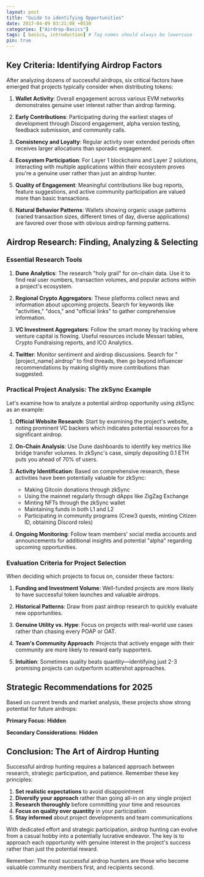 ```yaml
---
layout: post
title: "Guide to identifying Opportunities"
date: 2017-04-09 03:21:08 +0530
categories: ["Airdrop-Basics"]
tags: [ basics, introduction] # Tag names should always be lowercase
pin: true
---
```


## Key Criteria: Identifying Airdrop Factors

After analyzing dozens of successful airdrops, six critical factors have emerged that projects typically consider when distributing tokens:

1. **Wallet Activity**: Overall engagement across various EVM networks demonstrates genuine user interest rather than airdrop farming.

2. **Early Contributions**: Participating during the earliest stages of development through Discord engagement, alpha version testing, feedback submission, and community calls.

3. **Consistency and Loyalty**: Regular activity over extended periods often receives larger allocations than sporadic engagement.

4. **Ecosystem Participation**: For Layer 1 blockchains and Layer 2 solutions, interacting with multiple applications within their ecosystem proves you're a genuine user rather than just an airdrop hunter.

5. **Quality of Engagement**: Meaningful contributions like bug reports, feature suggestions, and active community participation are valued more than basic transactions.

6. **Natural Behavior Patterns**: Wallets showing organic usage patterns (varied transaction sizes, different times of day, diverse applications) are favored over those with obvious airdrop farming patterns.

## Airdrop Research: Finding, Analyzing & Selecting

### Essential Research Tools

1. **Dune Analytics**: The research "holy grail" for on-chain data. Use it to find real user numbers, transaction volumes, and popular actions within a project's ecosystem.

2. **Regional Crypto Aggregators**: These platforms collect news and information about upcoming projects. Search for keywords like "activities," "docs," and "official links" to gather comprehensive information.

3. **VC Investment Aggregators**: Follow the smart money by tracking where venture capital is flowing. Useful resources include Messari tables, Crypto Fundraising reports, and ICO Analytics.

4. **Twitter**: Monitor sentiment and airdrop discussions. Search for "[project_name] airdrop" to find threads, then go beyond influencer recommendations by making slightly more contributions than suggested.

### Practical Project Analysis: The zkSync Example

Let's examine how to analyze a potential airdrop opportunity using zkSync as an example:

1. **Official Website Research**: Start by examining the project's website, noting prominent VC backers which indicates potential resources for a significant airdrop.

2. **On-Chain Analysis**: Use Dune dashboards to identify key metrics like bridge transfer volumes. In zkSync's case, simply depositing 0.1 ETH puts you ahead of 70% of users.

3. **Activity Identification**: Based on comprehensive research, these activities have been potentially valuable for zkSync:
   - Making Gitcoin donations through zkSync
   - Using the mainnet regularly through dApps like ZigZag Exchange
   - Minting NFTs through the zkSync wallet
   - Maintaining funds in both L1 and L2
   - Participating in community programs (Crew3 quests, minting Citizen ID, obtaining Discord roles)

4. **Ongoing Monitoring**: Follow team members' social media accounts and announcements for additional insights and potential "alpha" regarding upcoming opportunities.

### Evaluation Criteria for Project Selection

When deciding which projects to focus on, consider these factors:

1. **Funding and Investment Volume**: Well-funded projects are more likely to have successful token launches and valuable airdrops.

2. **Historical Patterns**: Draw from past airdrop research to quickly evaluate new opportunities.

3. **Genuine Utility vs. Hype**: Focus on projects with real-world use cases rather than chasing every POAP or OAT.

4. **Team's Community Approach**: Projects that actively engage with their community are more likely to reward early supporters.

5. **Intuition**: Sometimes quality beats quantity—identifying just 2-3 promising projects can outperform scattershot approaches.

## Strategic Recommendations for 2025

Based on current trends and market analysis, these projects show strong potential for future airdrops:

**Primary Focus:**
**Hidden**

**Secondary Considerations:**
**Hidden**

## Conclusion: The Art of Airdrop Hunting

Successful airdrop hunting requires a balanced approach between research, strategic participation, and patience. Remember these key principles:

1. **Set realistic expectations** to avoid disappointment
2. **Diversify your approach** rather than going all-in on any single project
3. **Research thoroughly** before committing your time and resources
4. **Focus on quality over quantity** in your participation
5. **Stay informed** about project developments and team communications

With dedicated effort and strategic participation, airdrop hunting can evolve from a casual hobby into a potentially lucrative endeavor. The key is to approach each opportunity with genuine interest in the project's success rather than just the potential reward.

Remember: The most successful airdrop hunters are those who become valuable community members first, and recipients second.